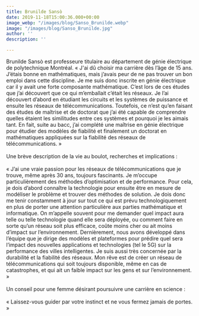 ```yaml
---
title: Brunilde Sansò
date: 2019-11-18T15:00:36.000+00:00
image_webp: "/images/blog/Sanso_Brunilde.webp"
image: "/images/blog/Sanso_Brunilde.jpg"
author: ''
description: ''

---
```

Brunilde Sansò est professeure titulaire au département de génie électrique de polytechnique Montréal. « J'ai dû choisir ma carrière dès l’âge de 15 ans. J’étais bonne en mathématiques, mais j’avais peur de ne pas trouver un bon emploi dans cette discipline. Je me suis donc inscrite en génie électrique car il y avait une forte composante mathématique. C’est lors de ces études que j’ai découvert que ce qui m’emballait c’était les réseaux. Je l’ai découvert d’abord en étudiant les circuits et les systèmes de puissance et ensuite les réseaux de télécommunications. Toutefois, ce n’est qu’en faisant des études de maîtrise et de doctorat que j’ai été capable de comprendre quelles étaient les similitudes entre ces systèmes et pourquoi je les aimais tant. En fait, suite au bacc, j’ai complété une maîtrise en génie électrique pour étudier des modèles de fiabilité et finalement un doctorat en mathématiques appliquées sur la fiabilité des réseaux de télécommunications. »  
⠀⠀⠀⠀⠀⠀⠀⠀⠀  
Une brève description de la vie au boulot, recherches et implications :  
⠀⠀⠀⠀⠀⠀⠀⠀⠀  
« J’ai une vraie passion pour les réseaux de télécommunications que je trouve, même après 30 ans, toujours fascinants. Je m’occupe particulièrement des méthodes d’optimisation et de performance. Pour cela, je dois d’abord connaître la technologie pour ensuite être en mesure de modéliser le problème et trouver des méthodes de solution. Je dois donc me tenir constamment à jour sur tout ce qui est prévu technologiquement en plus de porter une attention particulière aux parties mathématique et informatique. On m’appelle souvent pour me demander quel impact aura telle ou telle technologie quand elle sera déployée, ou comment faire en sorte qu’un réseau soit plus efficace, coûte moins cher ou ait moins d’impact sur l’environnement. Dernièrement, nous avons développé dans l’équipe que je dirige des modèles et plateformes pour prédire quel sera l’impact des nouvelles applications et technologies (tel le 5G) sur la performance des villes intelligentes. Je suis aussi très concernée par la durabilité et la fiabilité des réseaux. Mon rêve est de créer un réseau de télécommunications qui soit toujours disponible, même en cas de catastrophes, et qui ait un faible impact sur les gens et sur l’environnement. »  
⠀⠀⠀⠀⠀⠀⠀⠀⠀  
Un conseil pour une femme désirant poursuivre une carrière en science :  
⠀⠀⠀⠀⠀⠀⠀⠀⠀  
« Laissez-vous guider par votre instinct et ne vous fermez jamais de portes. »